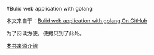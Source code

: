 #Bulid web application with golang

本文来自于：[Bulid web application with golang On GitHub](<https://github.com/astaxie/build-web-application-with-golang/>)

为了阅读方便，便拷贝到了此处。

[本书来源介绍](readme.md)

 

